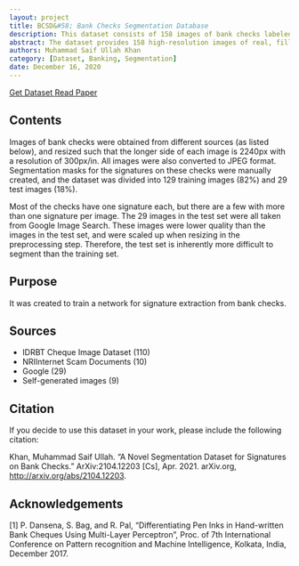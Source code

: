 ```yaml
---
layout: project
title: BCSD&#58; Bank Checks Segmentation Database
description: This dataset consists of 158 images of bank checks labeled with segmentation masks for handwritten signatures on the checks.
abstract: The dataset provides 158 high-resolution images of real, filled out bank checks containing various complex backgrounds, and handwritten text and signatures in the respective fields, along with both pixel-level and patch-level segmentation masks for the signatures on the checks. The images of bank checks were obtained from different sources, including other publicly available check datasets, publicly available images on the internet, as well as scans and images of real checks. Using the GIMP graphics software, pixel-level segmentation masks for signatures on these checks were manually generated as binary images. An automated script was then used to generate patch-level masks. The dataset was created to train and test networks for extracting signatures from bank checks and other similar documents with very complex backgrounds.
authors: Muhammad Saif Ullah Khan
category: [Dataset, Banking, Segmentation]
date: December 16, 2020
---
```


<p>
  <a class="mdc-button mdc-button--unelevated" target="_blank" href="https://www.kaggle.com/saifkhichi96/bank-checks-signatures-segmentation-dataset">
    <span class="mdc-button__ripple"></span>
    <span class="mdc-button__label" style="text-transform: none;">Get Dataset</span>
  </a>
  <a class="mdc-button mdc-button--outlined" target="_blank" href="https://www.researchgate.net/publication/351093948_A_novel_segmentation_dataset_for_signatures_on_bank_checks/">
    <span class="mdc-button__ripple"></span>
    <span class="mdc-button__label" style="text-transform: none;">Read Paper</span>
  </a>
</p>

## Contents

Images of bank checks were obtained from different sources (as listed below), and resized such that the longer side of each image is 2240px with a resolution of 300px/in. All images were also converted to JPEG format. Segmentation masks for the signatures on these checks were manually created, and the dataset was divided into 129 training images (82%) and 29 test images (18%).

Most of the checks have one signature each, but there are a few with more than one signature per image. The 29 images in the test set were all taken from Google Image Search. These images were lower quality than the images in the test set, and were scaled up when resizing in the preprocessing step. Therefore, the test set is inherently more difficult to segment than the training set.

## Purpose

It was created to train a network for signature extraction from bank checks.

## Sources

- IDRBT Cheque Image Dataset (110)
- NRIInternet Scam Documents (10)
- Google (29)
- Self-generated images (9)

## Citation

If you decide to use this dataset in your work, please include the following citation:

Khan, Muhammad Saif Ullah. “A Novel Segmentation Dataset for Signatures on Bank Checks.” ArXiv:2104.12203 [Cs], Apr. 2021. arXiv.org, http://arxiv.org/abs/2104.12203.

## Acknowledgements

[1] P. Dansena, S. Bag, and R. Pal, “Differentiating Pen Inks in Hand-written Bank Cheques Using Multi-Layer Perceptron”, Proc. of 7th International Conference on Pattern recognition and Machine Intelligence, Kolkata, India, December 2017.
